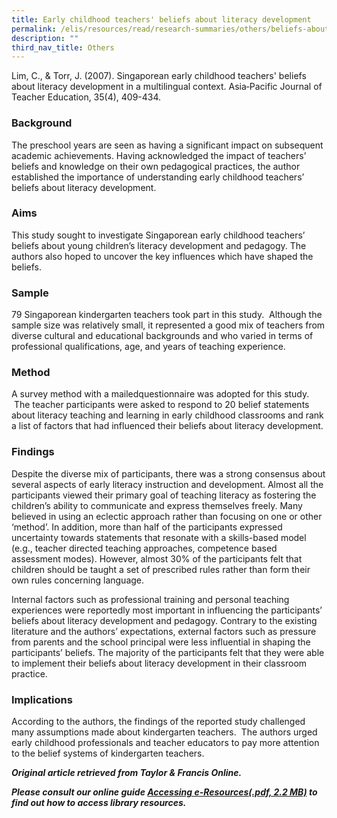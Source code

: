 ```yaml
---
title: Early childhood teachers' beliefs about literacy development
permalink: /elis/resources/read/research-summaries/others/beliefs-about-literacy-development/
description: ""
third_nav_title: Others
---
```

Lim, C., & Torr, J. (2007). Singaporean early childhood teachers' beliefs about literacy development in a multilingual context. Asia‐Pacific Journal of Teacher Education, 35(4), 409-434.

### Background

The preschool years are seen as having a significant impact on subsequent academic achievements. Having acknowledged the impact of teachers’ beliefs and knowledge on their own pedagogical practices, the author established the importance of understanding early childhood teachers’ beliefs about literacy development.

### Aims

This study sought to investigate Singaporean early childhood teachers’ beliefs about young children’s literacy development and pedagogy. The authors also hoped to uncover the key influences which have shaped the beliefs.

### Sample

79 Singaporean kindergarten teachers took part in this study.  Although the sample size was relatively small, it represented a good mix of teachers from diverse cultural and educational backgrounds and who varied in terms of professional qualifications, age, and years of teaching experience.

### Method

A survey method with a mailedquestionnaire was adopted for this study.  The teacher participants were asked to respond to 20 belief statements about literacy teaching and learning in early childhood classrooms and rank a list of factors that had influenced their beliefs about literacy development.

### Findings

Despite the diverse mix of participants, there was a strong consensus about several aspects of early literacy instruction and development. Almost all the participants viewed their primary goal of teaching literacy as fostering the children’s ability to communicate and express themselves freely. Many believed in using an eclectic approach rather than focusing on one or other ‘method’. In addition, more than half of the participants expressed uncertainty towards statements that resonate with a skills-based model (e.g., teacher directed teaching approaches, competence based assessment modes). However, almost 30% of the participants felt that children should be taught a set of prescribed rules rather than form their own rules concerning language.

Internal factors such as professional training and personal teaching experiences were reportedly most important in influencing the participants’ beliefs about literacy development and pedagogy. Contrary to the existing literature and the authors’ expectations, external factors such as pressure from parents and the school principal were less influential in shaping the participants’ beliefs. The majority of the participants felt that they were able to implement their beliefs about literacy development in their classroom practice.

### Implications

According to the authors, the findings of the reported study challenged many assumptions made about kindergarten teachers.  The authors urged early childhood professionals and teacher educators to pay more attention to the belief systems of kindergarten teachers.

_**Original article retrieved from Taylor & Francis Online.**_  

**_Please consult our online guide [Accessing e-Resources(.pdf, 2.2 MB)](https://academyofsingaporeteachers-moe-edu-sg-admin.cwp.sg/elis/resources/read/research-summaries/others/18e45074-6b1b-4ac7-811f-1a8da16c4f81 "Accessing e-Resources") to find out how to access library resources._**